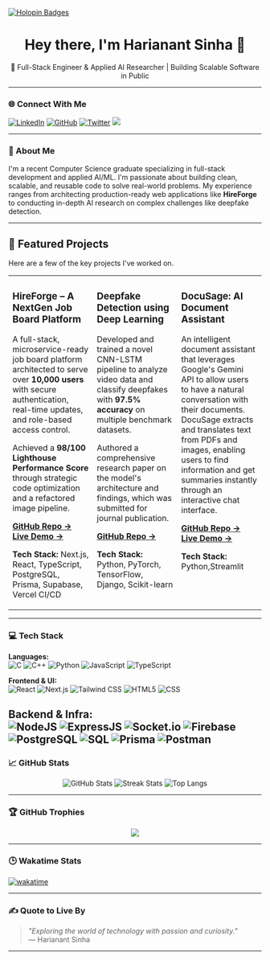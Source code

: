 [![Holopin Badges](https://holopin.me/hsinha11)](https://holopin.io/@hsinha11)

<h1 align="center">Hey there, I'm Harianant Sinha 👋</h1>
<p align="center">
  🚀 Full-Stack Engineer & Applied AI Researcher | Building Scalable Software in Public
</p>

---

### 🌐 Connect With Me

[![LinkedIn](https://img.shields.io/badge/-LinkedIn-blue?style=flat&logo=Linkedin&logoColor=white)](https://www.linkedin.com/in/harianantsinha/)
[![GitHub](https://img.shields.io/github/followers/HSinha11?style=social)](https://github.com/HSinha11)
[![Twitter](https://img.shields.io/twitter/follow/HarianantS?style=social)](https://x.com/HarianantS)
[![](https://visitcount.itsvg.in/api?id=Hsinha11&icon=7&color=9)](https://visitcount.itsvg.in)

---


### 🧠 About Me

I'm a recent Computer Science graduate specializing in full-stack development and applied AI/ML. I'm passionate about building clean, scalable, and reusable code to solve real-world problems. My experience ranges from architecting production-ready web applications like **HireForge** to conducting in-depth AI research on complex challenges like deepfake detection.

---
## 🚀 Featured Projects

Here are a few of the key projects I've worked on.

<table>
  <tr>
    <td width="33%" valign="top">
      <h3>HireForge – A NextGen Job Board Platform</h3>
      <p>A full-stack, microservice-ready job board platform architected to serve over <strong>10,000 users</strong> with secure authentication, real-time updates, and role-based access control.</p>
      <p>Achieved a <strong>98/100 Lighthouse Performance Score</strong> through strategic code optimization and a refactored image pipeline.</p>
      <p>
        <a href="https://github.com/Hsinha11/HireForge"><strong>GitHub Repo &rarr;</strong></a>
        <br>
        <a href="https://hireforge-new.vercel.app/"><strong>Live Demo &rarr;</strong></a>
      </p>
      <p><strong>Tech Stack:</strong> Next.js, React, TypeScript, PostgreSQL, Prisma, Supabase, Vercel CI/CD</p>
    </td>
    <td width="33%" valign="top">
      <h3>Deepfake Detection using Deep Learning</h3>
      <p>Developed and trained a novel CNN-LSTM pipeline to analyze video data and classify deepfakes with <strong>97.5% accuracy</strong> on multiple benchmark datasets.</p>
      <p>Authored a comprehensive research paper on the model's architecture and findings, which was submitted for journal publication.</p>
      <p>
        <a href="https://github.com/Hsinha11/Deepfake_detection_using_deep_learning"><strong>GitHub Repo &rarr;</strong></a>
      </p>
      <p><strong>Tech Stack:</strong> Python, PyTorch, TensorFlow, Django, Scikit-learn</p>
    </td>
    <td width="33%" valign ="top">
      <h3> DocuSage: AI Document Assistant</h3>
      <p>An intelligent document assistant that leverages Google's Gemini API to allow users to have a natural conversation with their documents. DocuSage extracts and translates text from PDFs and images, enabling users to find information and get summaries instantly through an interactive chat interface.
      </p>
      <p>
        <a href="https://github.com/Hsinha11/DocuSage-AI-Document-Assistant"><strong>GitHub Repo &rarr;</strong></a>
        <br>
        <a href="https://docusage.streamlit.app/"><strong>Live Demo &rarr;</strong></a>
      </p>
      <p><strong>Tech Stack:</strong> Python,Streamlit</p>
    </td>
  </tr>
</table>

---

### 💻 Tech Stack

**Languages:**  
![C](https://img.shields.io/badge/C-00599C?style=for-the-badge&logo=c&logoColor=white)
![C++](https://img.shields.io/badge/C++-00599C?style=for-the-badge&logo=c%2B%2B&logoColor=white)
![Python](https://img.shields.io/badge/Python-3670A0?style=for-the-badge&logo=python&logoColor=ffdd54)
![JavaScript](https://img.shields.io/badge/JavaScript-323330?style=for-the-badge&logo=javascript&logoColor=F7DF1E)
![TypeScript](https://img.shields.io/badge/TypeScript-007ACC?style=for-the-badge&logo=typescript&logoColor=white)

**Frontend & UI:**  
![React](https://img.shields.io/badge/React-20232a?style=for-the-badge&logo=react&logoColor=61DAFB)
![Next.js](https://img.shields.io/badge/Next.js-000000?style=for-the-badge&logo=next.js&logoColor=white)
![Tailwind CSS](https://img.shields.io/badge/Tailwind_CSS-06B6D4?style=for-the-badge&logo=tailwind-css&logoColor=white)
![HTML5](https://img.shields.io/badge/HTML5-E34F26?style=for-the-badge&logo=html5&logoColor=white)
![CSS](https://img.shields.io/badge/CSS-1572B6?style=for-the-badge&logo=css&logoColor=white)

**Backend & Infra:**  
![NodeJS](https://img.shields.io/badge/Node.js-339933?style=for-the-badge&logo=nodedotjs&logoColor=white)
![ExpressJS](https://img.shields.io/badge/Express.js-000000?style=for-the-badge&logo=express&logoColor=white)
![Socket.io](https://img.shields.io/badge/Socket.io-010101?style=for-the-badge&logo=socket.io&logoColor=white)
![Firebase](https://img.shields.io/badge/Firebase-ffca28?style=for-the-badge&logo=firebase&logoColor=black)
![PostgreSQL](https://img.shields.io/badge/PostgreSQL-316192?style=for-the-badge&logo=postgresql&logoColor=white)
![SQL](https://img.shields.io/badge/SQL-4479A1?style=for-the-badge&logo=MySQL&logoColor=white)
![Prisma](https://img.shields.io/badge/Prisma-2D3748?style=for-the-badge&logo=Prisma&logoColor=white)
![Postman](https://img.shields.io/badge/Postman-FF6C37?style=for-the-badge&logo=Postman&logoColor=white)
---

### 📈 GitHub Stats

<p align="center">
  <img src="https://github-readme-stats.vercel.app/api?username=Hsinha11&theme=tokyonight&show_icons=true&hide_border=false" alt="GitHub Stats"/>
  <img src="https://github-readme-streak-stats.herokuapp.com/?user=Hsinha11&theme=tokyonight&hide_border=false" alt="Streak Stats"/>
  <img src="https://github-readme-stats.vercel.app/api/top-langs/?username=Hsinha11&theme=tokyonight&layout=compact&hide_border=false" alt="Top Langs"/>
</p>

---

### 🏆 GitHub Trophies

<p align="center">
  <img src="https://github-profile-trophy.vercel.app/?username=Hsinha11&theme=discord&no-frame=false&no-bg=true&margin-w=5&column=-1"/>
</p>

---

### 🕒 Wakatime Stats


[![wakatime](https://wakatime.com/badge/user/05bebc06-1606-4c63-837a-90cc701eec10.svg)](https://wakatime.com/@05bebc06-1606-4c63-837a-90cc701eec10)

---

### ✍️ Quote to Live By
> _"Exploring the world of technology with passion and curiosity."_  
> — Harianant Sinha

---

